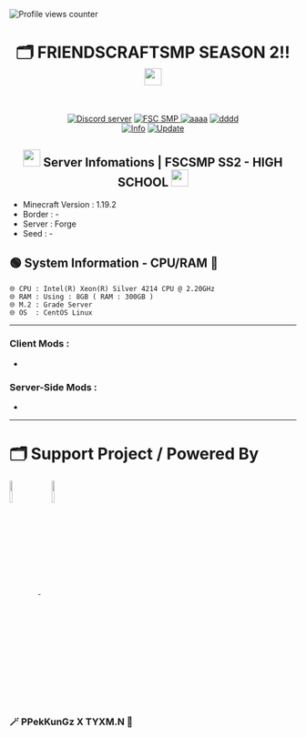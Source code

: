 ![Profile views counter](https://komarev.com/ghpvc/?username=pppekkungz&plastic&color=00E8FF)

<h1 align="center">🗂️ FRIENDSCRAFTSMP SEASON 2!!<img src="https://media.giphy.com/media/hvRJCLFzcasrR4ia7z/giphy.gif" width="30"></h1>
<br>
<p align="center">
    <a href="https://discord.io/fscofficial"><img src="https://img.shields.io/static/v1?style=for-the-badge&message=Discord&color=5865F2&logo=Discord&logoColor=FFFFFF&label=" alt="Discord server"/></a>
    <a href="https://www.youtube.com/hashtag/friendscrafthorrorsmp"><img src="https://img.shields.io/static/v1?style=for-the-badge&message=YouTube&color=FF0000&logo=YouTube&logoColor=FFFFFF&label=" alt="FSC SMP" />
    <a href="https://www.youtube.com/watch?v=UsnUbgpanw0"><img src="https://img.shields.io/static/v1?style=for-the-badge&message=Minecraft&color=62B47A&logo=Minecraft&logoColor=FFFFFF&label=" alt="aaaa" /></a>
    <a href="https://www.debian.org/"><img src="https://img.shields.io/static/v1?style=for-the-badge&message=Debian&color=A81D33&logo=Debian&logoColor=FFFFFF&label=" alt="dddd"></a>
        <br>
<a href="https://www.youtube.com/hashtag/friendscrafthorrorsmp"><img src="https://img.shields.io/appveyor/build/gruntjs/grunt?label=INFO%20SERVER&style=for-the-badge" alt="Info"/></a>
<a href="https://www.youtube.com/hashtag/friendscrafthorrorsmp"><img src="https://img.shields.io/nodeping/uptime/jkiwn052-ntpp-4lbb-8d45-ihew6d9ucoei?label=LAST%20UPDATE&style=for-the-badge" alt="Update"/></a> 
        
  </p>
</div>
<h2 align="center">
<img src="https://cdn.discordapp.com/emojis/551174760227274752.webp?size=44&quality=lossless" width="30">
Server Infomations | FSCSMP SS2 - HIGH SCHOOL
<img src="https://cdn.discordapp.com/emojis/955400481868488734.gif?size=44&quality=lossless" width="30"></h2>


* Minecraft Version : 1.19.2
* Border : -
* Server : Forge
* Seed : -

## 🟢 System Information - CPU/RAM 🏡
```
🌐 CPU : Intel(R) Xeon(R) Silver 4214 CPU @ 2.20GHz
🌐 RAM : Using : 8GB ( RAM : 300GB )
🌐 M.2 : Grade Server
🌐 OS  : CentOS Linux
```
------------------------------------------------------------------

### Client Mods :
-

### Server-Side Mods :
-
------------------------------------------------------------------

# 🗂️ Support Project / Powered By


<div align="left">
<a target="_blank" href="https://github.com/PPekKunGz">
  <img src="https://avatars.githubusercontent.com/u/54957742?v=4" align="center" width="10%" />
</a>
    <a>&nbsp;&nbsp;&nbsp;&nbsp;</a>
<a target="_blank" href="https://github.com/tyxmn">
  <img src="https://avatars.githubusercontent.com/u/43444421?v=4" align="center" width="10%" />
</a>
</div> 


### 🪄 PPekKunGz X TYXM.N 🧪
